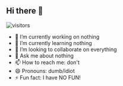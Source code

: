 ## Hi there 👋

![visitors](https://visitor-badge.laobi.icu/badge?page_id=hackice20.hackice20)


- 🔭 I’m currently working on nothing
- 🌱 I’m currently learning nothing
- 👯 I’m looking to collaborate on everything
- 💬 Ask me about nothing
- 📫 How to reach me: don't
- 😄 Pronouns: dumb/idiot
- ⚡ Fun fact: I have NO FUN!

